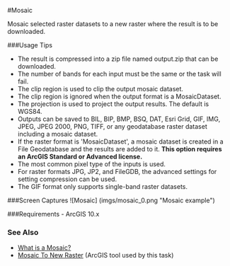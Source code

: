 #Mosaic

Mosaic selected raster datasets to a new raster where the result is to be downloaded.

###Usage Tips
  - The result is compressed into a zip file named output.zip that can be downloaded.
  - The number of bands for each input must be the same or the task will fail.
  - The clip region is used to clip the output mosaic dataset.
  - The clip region is ignored when the output format is a MosaicDataset.
  - The projection is used to project the output results. The default is WGS84.
  - Outputs can be saved to BIL, BIP, BMP, BSQ, DAT, Esri Grid, GIF, IMG, JPEG, JPEG 2000, PNG, TIFF, or any geodatabase raster dataset including a mosaic dataset.
  - If the raster format is 'MosaicDataset', a mosaic dataset is created in a File Geodatabase and the results are added to it. **This option requires an ArcGIS Standard or Advanced license.**
  - The most common pixel type of the inputs is used.
  - For raster formats JPG, JP2, and FileGDB, the advanced settings for setting compression can be used.
  - The GIF format only supports single-band raster datasets.

###Screen Captures
![Mosaic] (imgs/mosaic_0.png "Mosaic example")

###Requirements
    - ArcGIS 10.x

### See Also
[What is a Mosaic?]: http://resources.arcgis.com/en/help/main/10.2/index.html#//009t000000n6000000 "What is a Mosaic?"
[Mosaic To New Raster]: http://resources.arcgis.com/en/help/main/10.2/#/Mosaic_To_New_Raster/001700000098000000/ "Mosaic To New Raster"
- [What is a Mosaic?]
- [Mosaic To New Raster] (ArcGIS tool used by this task)